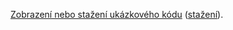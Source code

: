 [Zobrazení nebo stažení ukázkového kódu](https://github.com/aspnet/AspNetCore.Docs/tree/master/aspnetcore/tutorials/first-mvc-app/start-mvc/sample) ([stažení](xref:index#how-to-download-a-sample)).